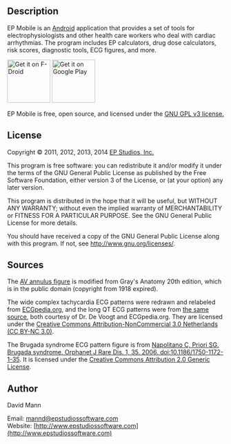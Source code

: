 ## Description
EP Mobile is an [Android](http://www.android.com) application
that provides a set of tools for electrophysiologists and other health care
workers who deal with cardiac arrhythmias.  The program includes EP calculators, drug dose calculators, risk scores, diagnostic tools, ECG figures, and more.

<a href="https://f-droid.org/packages/org.epstudios.epmobile/" target="_blank">
<img src="https://f-droid.org/badge/get-it-on.png" alt="Get it on F-Droid" height="100"/></a>
<a href="https://play.google.com/store/apps/details?id=org.epstudios.epmobile" target="_blank">
<img src="https://play.google.com/intl/en_us/badges/images/generic/en-play-badge.png" alt="Get it on Google Play" height="100"/></a>

EP Mobile is free, open source, and licensed under the 
[GNU GPL v3 license.](http://www.gnu.org/licenses/gpl.html)

## License
Copyright © 2011, 2012, 2013, 2014 [EP Studios, Inc.](http://www.epstudiossoftware.com)

This program is free software: you can redistribute it and/or modify
it under the terms of the GNU General Public License as published by
the Free Software Foundation, either version 3 of the License, or
(at your option) any later version.

This program is distributed in the hope that it will be useful,
but WITHOUT ANY WARRANTY; without even the implied warranty of
MERCHANTABILITY or FITNESS FOR A PARTICULAR PURPOSE.  See the
GNU General Public License for more details.

You should have received a copy of the GNU General Public License
along with this program.  If not, see <http://www.gnu.org/licenses/>.

## Sources
The [AV annulus figure](http://en.wikipedia.org/wiki/File:Gray495.png)
is modified from Gray's Anatomy 20th edition, which is in the public
domain (copyright from 1918 expired).

The wide complex tachycardia ECG patterns were redrawn and relabeled from [ECGpedia.org](http://en.ecgpedia.org/wiki/Approach_to_the_Wide_Complex_Tachycardia), and the long QT ECG patterns were from [the same source](http://en.ecgpedia.org/wiki/Long_QT_Syndrome), both courtesy of Dr. De Voogt and ECGpedia.org.  They are licensed under the [Creative Commons Attribution-NonCommercial 3.0 Netherlands (CC BY-NC 3.0)](http://creativecommons.org/licenses/by-nc/3.0/nl/deed.en_GB).

The Brugada syndrome ECG pattern figure is from
[Napolitano C, Priori SG. Brugada syndrome. Orphanet J Rare Dis. 1, 35. 2006. doi:10.1186/1750-1172-1-35](http://www.ncbi.nlm.nih.gov/pubmed/16972995?dopt=Abstract).
It is licensed under the
[Creative Commons Attribution 2.0 Generic License](http://creativecommons.org/licenses/by/2.0/deed.en).

## Author
David Mann

Email: [mannd@epstudiossoftware.com](mailto:mannd@epstudiossoftware.com)  
Website: [http://www.epstudiossoftware.com](http://www.epstudiossoftware.com)   

